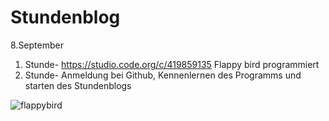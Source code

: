 # Stundenblog

8.September
1. Stunde- https://studio.code.org/c/419859135 Flappy bird programmiert
2. Stunde- Anmeldung bei Github, Kennenlernen des Programms und starten des Stundenblogs

![flappybird](https://user-images.githubusercontent.com/31760498/30202228-f4dbc0a0-947d-11e7-9ca7-bfc7450957d4.png)

